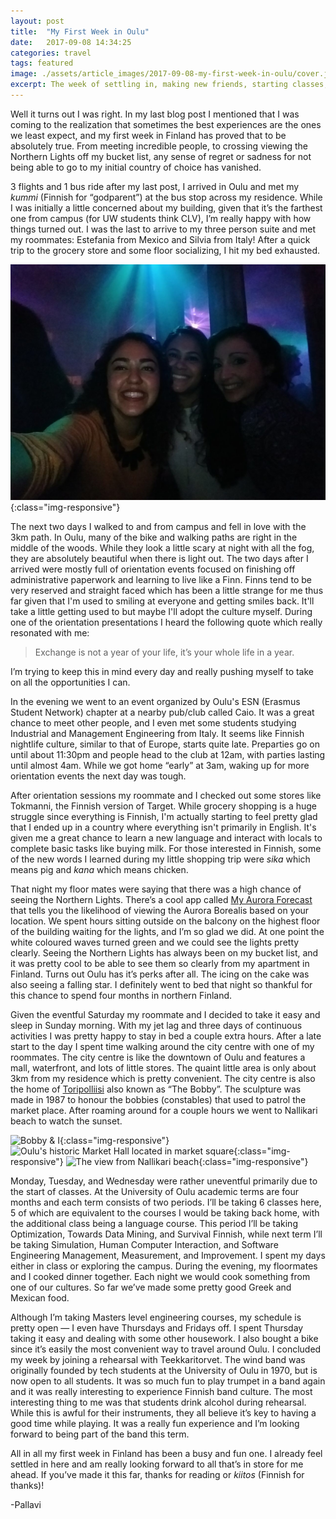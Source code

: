 ```yaml
---
layout: post
title:  "My First Week in Oulu"
date:   2017-09-08 14:34:25
categories: travel
tags: featured
image: ./assets/article_images/2017-09-08-my-first-week-in-oulu/cover.jpg
excerpt: The week of settling in, making new friends, starting classes, and exploring the city!
---
```

Well it turns out I was right. In my last blog post I mentioned that I was coming to the realization that sometimes the best experiences are the ones we least expect, and my first week in Finland has proved that to be absolutely true. From meeting incredible people, to crossing viewing the Northern Lights off my bucket list, any sense of regret or sadness for not being able to go to my initial country of choice has vanished.

3 flights and 1 bus ride after my last post, I arrived in Oulu and met my *kummi* (Finnish for “godparent”) at the bus stop across my residence. While I was initially a little concerned about my building, given that it’s the farthest one from campus (for UW students think CLV), I’m really happy with how things turned out. I was the last to arrive to my three person suite and met my roommates: Estefania from Mexico and Silvia from Italy! After a quick trip to the grocery store and some floor socializing, I hit my bed exhausted.

![My roommates and I at ESN's event at Caio](./assets/article_images/2017-09-08-my-first-week-in-oulu/roommates.jpg){:class="img-responsive"}

The next two days I walked to and from campus and fell in love with the 3km path. In Oulu, many of the bike and walking paths are right in the middle of the woods. While they look a little scary at night with all the fog, they are absolutely beautiful when there is light out. The two days after I arrived were mostly full of orientation events focused on finishing off administrative paperwork and learning to live like a Finn. Finns tend to be very reserved and straight faced which has been a little strange for me thus far given that I'm used to smiling at everyone and getting smiles back. It'll take a little getting used to but maybe I'll adopt the culture myself. During one of the orientation presentations I heard the following quote which really resonated with me:

  > Exchange is not a year of your life, it’s your whole life in a year.

I’m trying to keep this in mind every day and really pushing myself to take on all the opportunities I can.

In the evening we went to an event organized by Oulu's ESN (Erasmus Student Network) chapter at a nearby pub/club called Caio. It was a great chance to meet other people, and I even met some students studying Industrial and Management Engineering from Italy. It seems like Finnish nightlife culture, similar to that of Europe, starts quite late. Preparties go on until about 11:30pm and people head to the club at 12am, with parties lasting until almost 4am. While we got home “early” at 3am, waking up for more orientation events the next day was tough.

After orientation sessions my roommate and I checked out some stores like Tokmanni, the Finnish version of Target. While grocery shopping is a huge struggle since everything is Finnish, I'm actually starting to feel pretty glad that I ended up in a country where everything isn't primarily in English. It's given me a great chance to learn a new language and interact with locals to complete basic tasks like buying milk. For those interested in Finnish, some of the new words I learned during my little shopping trip were *sika* which means pig and *kana* which means chicken.

That night my floor mates were saying that there was a high chance of seeing the Northern Lights. There’s a cool app called [My Aurora Forecast](https://itunes.apple.com/ca/app/my-aurora-forecast-northern-lights-borealis/id1073082439?mt=8) that tells you the likelihood of viewing the Aurora Borealis based on your location. We spent hours sitting outside on the balcony on the highest floor of the building waiting for the lights, and I’m so glad we did. At one point the white coloured waves turned green and we could see the lights pretty clearly. Seeing the Northern Lights has always been on my bucket list, and it was pretty cool to be able to see them so clearly from my apartment in Finland. Turns out Oulu has it’s perks after all. The icing on the cake was also seeing a falling star. I definitely went to bed that night so thankful for this chance to spend four months in northern Finland.

Given the eventful Saturday my roommate and I decided to take it easy and sleep in Sunday morning. With my jet lag and three days of continuous activities I was pretty happy to stay in bed a couple extra hours. After a late start to the day I spent time walking around the city centre with one of my roommates. The city centre is like the downtown of Oulu and features a mall, waterfront, and lots of little stores. The quaint little area is only about 3km from my residence which is pretty convenient. The city centre is also the home of [Toripolliisi](https://en.wikipedia.org/wiki/Toripolliisi) also known as “The Bobby”. The sculpture was made in 1987 to honour the bobbies (constables) that used to patrol the market place. After roaming around for a couple hours we went to Nallikari beach to watch the sunset.

![Bobby & I](/assets/article_images/2017-09-08-my-first-week-in-oulu/thebobby.jpg){:class="img-responsive"}
![Oulu's historic Market Hall located in market square](/assets/article_images/2017-09-08-my-first-week-in-oulu/markethall.jpg){:class="img-responsive"}
![The view from Nallikari beach](/assets/article_images/2017-09-08-my-first-week-in-oulu/nallikari.jpg){:class="img-responsive"}

Monday, Tuesday, and Wednesday were rather uneventful primarily due to the start of classes. At the University of Oulu academic terms are four months and each term consists of two periods. I’ll be taking 6 classes here, 5 of which are equivalent to the courses I would be taking back home, with the additional class being a language course. This period I’ll be taking Optimization, Towards Data Mining, and Survival Finnish, while next term I’ll be taking Simulation, Human Computer Interaction, and Software Engineering Management, Measurement, and Improvement. I spent my days either in class or exploring the campus. During the evening, my floormates and I cooked dinner together. Each night we would cook something from one of our cultures. So far we’ve made some pretty good Greek and Mexican food.

Although I’m taking Masters level engineering courses, my schedule is pretty open — I even have Thursdays and Fridays off. I spent Thursday taking it easy and dealing with some other housework. I also bought a bike since it’s easily the most convenient way to travel around Oulu. I concluded my week by joining a rehearsal with Teekkaritorvet. The wind band was originally founded by tech students at the University of Oulu in 1970, but is now open to all students. It was so much fun to play trumpet in a band again and it was really interesting to experience Finnish band culture. The most interesting thing to me was that students drink alcohol during rehearsal. While this is awful for their instruments, they all believe it’s key to having a good time while playing. It was a really fun experience and I’m looking forward to being part of the band this term.

All in all my first week in Finland has been a busy and fun one. I already feel settled in here and am really looking forward to all that’s in store for me ahead. If you’ve made it this far, thanks for reading or *kiitos* (Finnish for thanks)!


-Pallavi
